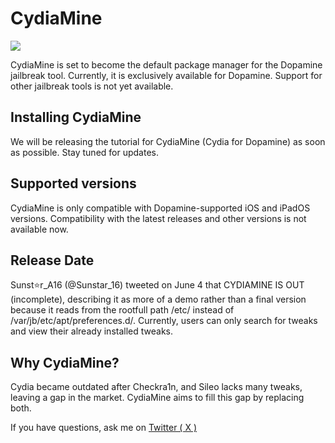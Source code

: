 # CydiaMine


<img src="https://github.com/CydiaMine/appinstaller/assets/171231087/18d54c39-501a-4c34-8b8b-4313a8450021">



CydiaMine is set to become the default package manager for the Dopamine jailbreak tool. Currently, it is exclusively available for Dopamine. Support for other jailbreak tools is not yet available.

## Installing CydiaMine

We will be releasing the tutorial for CydiaMine (Cydia for Dopamine) as soon as possible. Stay tuned for updates. 
 

## Supported versions

CydiaMine is only compatible with Dopamine-supported iOS and iPadOS versions. Compatibility with the latest releases and other versions is not available now.

## Release Date 

Sunst⭐️r_A16 (@Sunstar_16) tweeted on June 4 that CYDIAMINE IS OUT (incomplete), describing it as more of a demo rather than a final version because it reads from the rootfull path /etc/ instead of /var/jb/etc/apt/preferences.d/. Currently, users can only search for tweaks and view their already installed tweaks.

## Why CydiaMine?

Cydia became outdated after Checkra1n, and Sileo lacks many tweaks, leaving a gap in the market. CydiaMine aims to fill this gap by replacing both.

If you have questions, ask me on <a href= "https://x.com/Sunstar_16">Twitter ( X )</a>
